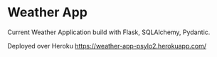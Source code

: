 # Weather App

Current Weather Application
build with Flask, SQLAlchemy, Pydantic.

Deployed over Heroku https://weather-app-psylo2.herokuapp.com/